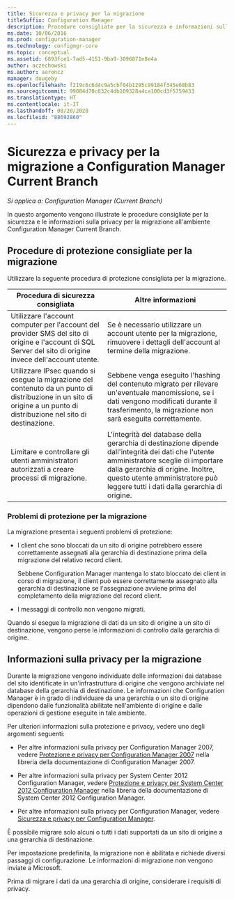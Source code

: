 ```yaml
---
title: Sicurezza e privacy per la migrazione
titleSuffix: Configuration Manager
description: Procedure consigliate per la sicurezza e informazioni sulla privacy per la migrazione all'ambiente Configuration Manager Current Branch.
ms.date: 10/06/2016
ms.prod: configuration-manager
ms.technology: configmgr-core
ms.topic: conceptual
ms.assetid: 6893fce1-7ad5-4151-9ba9-3096871e8e4a
author: aczechowski
ms.author: aaroncz
manager: dougeby
ms.openlocfilehash: f219c6c6d4c9a5cbf04b1295c99184f345e68b83
ms.sourcegitcommit: 99084d70c032c4db109328a4ca100cd3f5759433
ms.translationtype: HT
ms.contentlocale: it-IT
ms.lasthandoff: 08/20/2020
ms.locfileid: "88692860"
---
```

# <a name="security-and-privacy-for-migration-to-configuration-manager-current-branch"></a>Sicurezza e privacy per la migrazione a Configuration Manager Current Branch

*Si applica a: Configuration Manager (Current Branch)*

In questo argomento vengono illustrate le procedure consigliate per la sicurezza e le informazioni sulla privacy per la migrazione all'ambiente Configuration Manager Current Branch.  

## <a name="security-best-practices-for-migration"></a>Procedure di protezione consigliate per la migrazione  
 Utilizzare la seguente procedura di protezione consigliata per la migrazione.  

|Procedura di sicurezza consigliata|Altre informazioni|  
|----------------------------|----------------------|  
|Utilizzare l'account computer per l'account del provider SMS del sito di origine e l'account di SQL Server del sito di origine invece dell'account utente.|Se è necessario utilizzare un account utente per la migrazione, rimuovere i dettagli dell'account al termine della migrazione.|  
|Utilizzare IPsec quando si esegue la migrazione del contenuto da un punto di distribuzione in un sito di origine a un punto di distribuzione nel sito di destinazione.|Sebbene venga eseguito l'hashing del contenuto migrato per rilevare un'eventuale manomissione, se i dati vengono modificati durante il trasferimento, la migrazione non sarà eseguita correttamente.|  
|Limitare e controllare gli utenti amministratori autorizzati a creare processi di migrazione.|L'integrità del database della gerarchia di destinazione dipende dall'integrità dei dati che l'utente amministratore sceglie di importare dalla gerarchia di origine. Inoltre, questo utente amministratore può leggere tutti i dati dalla gerarchia di origine.|  

### <a name="security-issues-for-migration"></a>Problemi di protezione per la migrazione  
La migrazione presenta i seguenti problemi di protezione:  

-   I client che sono bloccati da un sito di origine potrebbero essere correttamente assegnati alla gerarchia di destinazione prima della migrazione del relativo record client.  

     Sebbene Configuration Manager mantenga lo stato bloccato dei client in corso di migrazione, il client può essere correttamente assegnato alla gerarchia di destinazione se l'assegnazione avviene prima del completamento della migrazione del record client.  

-   I messaggi di controllo non vengono migrati.  

Quando si esegue la migrazione di dati da un sito di origine a un sito di destinazione, vengono perse le informazioni di controllo dalla gerarchia di origine.  

## <a name="privacy-information-for-migration"></a>Informazioni sulla privacy per la migrazione  
 Durante la migrazione vengono individuate delle informazioni dai database del sito identificate in un'infrastruttura di origine che vengono archiviate nel database della gerarchia di destinazione. Le informazioni che Configuration Manager è in grado di individuare da una gerarchia o un sito di origine dipendono dalle funzionalità abilitate nell'ambiente di origine e dalle operazioni di gestione eseguite in tale ambiente.  

 Per ulteriori informazioni sulla protezione e privacy, vedere uno degli argomenti seguenti:  

-   Per altre informazioni sulla privacy per Configuration Manager 2007, vedere [Protezione e privacy per Configuration Manager 2007](/previous-versions/system-center/configuration-manager-2007/bb680768(v=technet.10)) nella libreria della documentazione di Configuration Manager 2007.  

-   Per altre informazioni sulla privacy per System Center 2012 Configuration Manager, vedere [Protezione e privacy per System Center 2012 Configuration Manager](/previous-versions/system-center/system-center-2012-R2/gg682033(v=technet.10)) nella libreria della documentazione di System Center 2012 Configuration Manager.  

-   Per altre informazioni sulla privacy per Configuration Manager, vedere [Sicurezza e privacy per Configuration Manager](../../core/plan-design/security/security-and-privacy.md).  

È possibile migrare solo alcuni o tutti i dati supportati da un sito di origine a una gerarchia di destinazione.  

Per impostazione predefinita, la migrazione non è abilitata e richiede diversi passaggi di configurazione. Le informazioni di migrazione non vengono inviate a Microsoft.  

Prima di migrare i dati da una gerarchia di origine, considerare i requisiti di privacy.